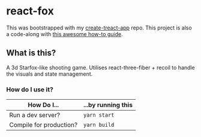 # react-fox

This was bootstrapped with my [create-treact-app](https://www.github.com/PatrickMcLennan/create-treact-app) repo. This project is also a code-along with [this awesome how-to guide](https://codeworkshop.dev/blog/2020-06-23-build-a-game-with-react-three-fiber-and-recoil/).

## What is this?

A 3d Starfox-like shooting game. Utilises react-three-fiber + recoil to handle the visuals and state management.

### How do I use it?

| How Do I...             | ...by running this |
| ----------------------- | ------------------ |
| Run a dev server?       | `yarn start`       |
| Compile for production? | `yarn build`       |
